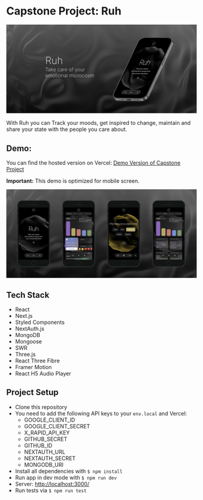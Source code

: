 # Capstone Project: Ruh

![Ruh App](public/images/header.png)

With Ruh you can Track your moods, get inspired to change, maintain and share your state with the people you care about.

## Demo:

You can find the hosted version on Vercel: [Demo Version of Capstone Project](https://mood-diary-five.vercel.app/)

**Important:** This demo is optimized for mobile screen.

![App Screens](public/images/screens.png)

## Tech Stack

- React
- Next.js
- Styled Components
- NextAuth.js
- MongoDB
- Mongoose
- SWR
- Three.js
- React Three Fibre
- Framer Motion
- React H5 Audio Player

## Project Setup

- Clone this repository
- You need to add the following API keys to your `env.local` and Vercel:
  - GOOGLE_CLIENT_ID
  - GOOGLE_CLIENT_SECRET
  - X_RAPID_API_KEY
  - GITHUB_SECRET
  - GITHUB_ID
  - NEXTAUTH_URL
  - NEXTAUTH_SECRET
  - MONGODB_URI
- Install all dependencies with `$ npm install`
- Run app in dev mode with `$ npm run dev`
- Server: [http://localhost:3000/](http://localhost:3000/)
- Run tests via `$ npm run test`
